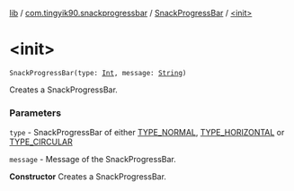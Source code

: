 [lib](../../index.md) / [com.tingyik90.snackprogressbar](../index.md) / [SnackProgressBar](index.md) / [&lt;init&gt;](./-init-.md)

# &lt;init&gt;

`SnackProgressBar(type: `[`Int`](https://kotlinlang.org/api/latest/jvm/stdlib/kotlin/-int/index.html)`, message: `[`String`](https://kotlinlang.org/api/latest/jvm/stdlib/kotlin/-string/index.html)`)`

Creates a SnackProgressBar.

### Parameters

`type` - SnackProgressBar of either [TYPE_NORMAL](-t-y-p-e_-n-o-r-m-a-l.md), [TYPE_HORIZONTAL](-t-y-p-e_-h-o-r-i-z-o-n-t-a-l.md) or [TYPE_CIRCULAR](-t-y-p-e_-c-i-r-c-u-l-a-r.md)

`message` - Message of the SnackProgressBar.

**Constructor**
Creates a SnackProgressBar.

